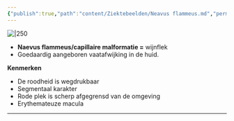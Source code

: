 ```yaml
---
{"publish":true,"path":"content/Ziektebeelden/Neavus flammeus.md","permalink":"/content/ziektebeelden/neavus-flammeus/","title":"Neavus flammeus","tags":["Dermatologie/Huidtumoren","Ziektebeeld"]}
---
```



![|250](https://i.imgur.com/CoQezeY.png)


- **Naevus flammeus/capillaire malformatie =** wijnflek
- Goedaardig aangeboren vaatafwijking in de huid.

**Kenmerken**

- De roodheid is wegdrukbaar
- Segmentaal karakter
- Rode plek is scherp afgegrensd van de omgeving
- Erythemateuze macula

---